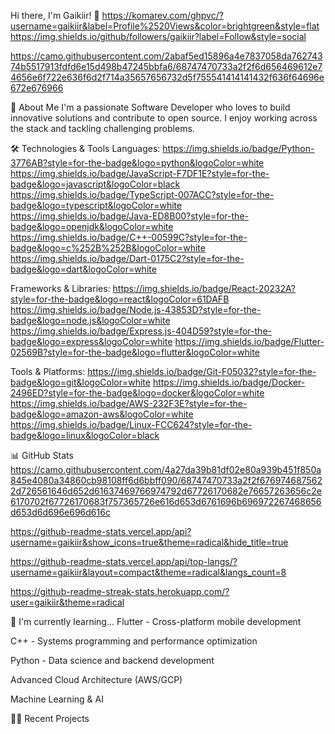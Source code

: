 Hi there, I'm Gaikiir! 👋
https://komarev.com/ghpvc/?username=gaikiir&label=Profile%2520Views&color=brightgreen&style=flat
https://img.shields.io/github/followers/gaikiir?label=Follow&style=social

https://camo.githubusercontent.com/2abaf5ed15896a4e7837058da76274374b5517913fdfd6e15d498b47245bbfa6/68747470733a2f2f6d656469612e74656e6f722e636f6d2f714a35657656732d5f755541414141432f636f64696e672e676966

💫 About Me
I'm a passionate Software Developer who loves to build innovative solutions and contribute to open source. I enjoy working across the stack and tackling challenging problems.

🛠️ Technologies & Tools
Languages:
https://img.shields.io/badge/Python-3776AB?style=for-the-badge&logo=python&logoColor=white
https://img.shields.io/badge/JavaScript-F7DF1E?style=for-the-badge&logo=javascript&logoColor=black
https://img.shields.io/badge/TypeScript-007ACC?style=for-the-badge&logo=typescript&logoColor=white
https://img.shields.io/badge/Java-ED8B00?style=for-the-badge&logo=openjdk&logoColor=white
https://img.shields.io/badge/C++-00599C?style=for-the-badge&logo=c%252B%252B&logoColor=white
https://img.shields.io/badge/Dart-0175C2?style=for-the-badge&logo=dart&logoColor=white

Frameworks & Libraries:
https://img.shields.io/badge/React-20232A?style=for-the-badge&logo=react&logoColor=61DAFB
https://img.shields.io/badge/Node.js-43853D?style=for-the-badge&logo=node.js&logoColor=white
https://img.shields.io/badge/Express.js-404D59?style=for-the-badge&logo=express&logoColor=white
https://img.shields.io/badge/Flutter-02569B?style=for-the-badge&logo=flutter&logoColor=white

Tools & Platforms:
https://img.shields.io/badge/Git-F05032?style=for-the-badge&logo=git&logoColor=white
https://img.shields.io/badge/Docker-2496ED?style=for-the-badge&logo=docker&logoColor=white
https://img.shields.io/badge/AWS-232F3E?style=for-the-badge&logo=amazon-aws&logoColor=white
https://img.shields.io/badge/Linux-FCC624?style=for-the-badge&logo=linux&logoColor=black

📊 GitHub Stats
https://camo.githubusercontent.com/4a27da39b81df02e80a939b451f850a845e4080a34860cb98108ff6d6bbff090/68747470733a2f2f6769746875622d726561646d652d61637469766974792d67726170682e76657263656c2e6170702f67726170683f757365726e616d653d6761696b696972267468656d653d6d696e696d616c

https://github-readme-stats.vercel.app/api?username=gaikiir&show_icons=true&theme=radical&hide_title=true

https://github-readme-stats.vercel.app/api/top-langs/?username=gaikiir&layout=compact&theme=radical&langs_count=8

https://github-readme-streak-stats.herokuapp.com/?user=gaikiir&theme=radical

🌱 I'm currently learning...
Flutter - Cross-platform mobile development

C++ - Systems programming and performance optimization

Python - Data science and backend development

Advanced Cloud Architecture (AWS/GCP)

Machine Learning & AI

👨‍💻 Recent Projects

